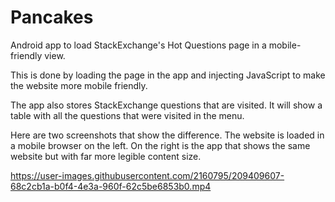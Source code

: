 Pancakes
========

Android app to load StackExchange's Hot Questions page in a mobile-friendly view.

This is done by loading the page in the app and injecting JavaScript to
make the website more mobile friendly.

The app also stores StackExchange questions that are visited.
It will show a table with all the questions that were visited in the menu.

Here are two screenshots that show the difference. The website is loaded
in a mobile browser on the left. On the right is the app that
shows the same website but with far more legible content size.



https://user-images.githubusercontent.com/2160795/209409607-68c2cb1a-b0f4-4e3a-960f-62c5be6853b0.mp4

